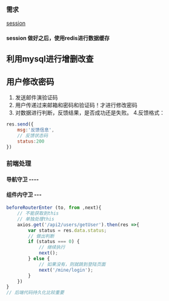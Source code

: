 ### 需求  

[session](http://www.expressjs.com.cn/en/resources/middleware/session.html)

#### session 做好之后，使用redis进行数据缓存

## 利用mysql进行增删改查  


## 用户修改密码  
1. 发送邮件演验证码
2. 用户传递过来邮箱和密码和验证码！才进行修改密码
3. 对数据进行判断，反馈结果，是否成功还是失败。
4.反馈格式： 
```js 
res.send({
    msg:'反馈信息',
    // 反馈状态码
    status:200
})
```



### 前端处理 

#### 导航守卫  ----

#### 组件内守卫 ---
```js
beforeRouterEnter (to, from ,next){
    // 不能获取到this  
    // 单独处理this 
    axios.get('/api2/users/getUser').then(res =>{
        var status = res.data.status;
        // 做出判断
        if (status === 0) {
            // 继续执行
            next();
        } else {
            // 如果没有，则就跳到登陆页面
            next('/mine/login');
        }
    })
}
// 后端代码持久化比较重要
```